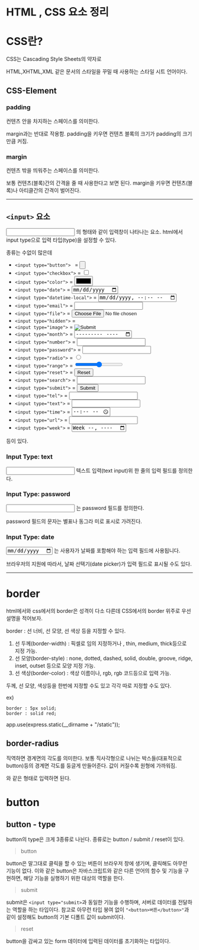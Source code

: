 # HTML , CSS 요소 정리

# CSS란?

CSS는 Cascading Style Sheets의 약자로

HTML,XHTML,XML 같은 문서의 스타일을 꾸밀 때 사용하는 스타일 시트 언어이다.

## CSS-Element

### padding

컨텐츠 안을 차지하는 스페이스를 의미한다.

margin과는 반대로 작용함. padding을 키우면 컨텐츠 블록의 크기가 padding의 크기만큼 커짐.

### margin

컨텐츠 밖을 띄워주는 스페이스를 의미한다.

보통 컨텐츠(블록)간의 간격을 줄 때 사용한다고 보면 된다. margin을 키우면 컨텐츠(블록)나 아티클간의 간격이 벌어진다.

---

## `<input>` 요소

<input> 의 형태와 같이 입력창이 나타나는 요소.
html에서 input type으로 입력 타입(type)을 설정할 수 있다.

종류는 수없이 많은데

- `<input type="button"> ` = <input type="button">
- `<input type="checkbox">` = <input type="checkbox">
- `<input type="color">` = <input type="color">
- `<input type="date">` = <input type="date">
- `<input type="datetime-local">` = <input type="datetime-local">
- `<input type="email">` = <input type="email">
- `<input type="file">` = <input type="file">
- `<input type="hidden">` = <input type="hidden">
- `<input type="image">` = <input type="image">
- `<input type="month">` = <input type="month">
- `<input type="number">` = <input type="number">
- `<input type="password">` = <input type="password">
- `<input type="radio">` = <input type="radio">
- `<input type="range">` = <input type="range">
- `<input type="reset">` = <input type="reset">
- `<input type="search">` = <input type="search">
- `<input type="submit">` = <input type="submit">
- `<input type="tel">` = <input type="tel">
- `<input type="text">` = <input type="text">
- `<input type="time">` = <input type="time">
- `<input type="url">` = <input type="url">
- `<input type="week">` = <input type="week">

등이 있다.

### Input Type: text

<input type="text"> 텍스트 입력(text input)위 한 줄의 입력 필드를 정의한다.

### Input Type: password

<input type="password"> 는 password 필드를 정의한다.

password 필드의 문자는 별표나 동그라 미로 표시로 가려진다.

### Input Type: date

<input type="date"> 는 사용자가 날짜를 포함해야 하는 입력 필드에 사용됩니다.

브라우저의 지원에 따라서, 날짜 선택기(date picker)가 입력 필드로 표시될 수도 있다.

---

# border

html에서와 css에서의 border은 성격이 다소 다른데 CSS에서의 border 위주로 우선 설명을 적어보자.

border : 선 너비, 선 모양, 선 색상 등을 지정할 수 있다.

1. 선 두께(border-width) : 픽셀로 임의 지정하거나 , thin, medium, thick등으로 지정 가능.
2. 선 모양(border-style) : none, dotted, dashed, solid, double, groove, ridge, inset, outset 등으로 모양 지정 가능.
3. 선 색상(border-color) : 색상 이름이나, rgb, rgb 코드등으로 입력 가능.

두께, 선 모양, 색상등을 한번에 지정할 수도 있고 각각 따로 지정할 수도 있다.

ex)

```
border : 5px solid;
border : solid red;
```

app.use(express.static(\_\_dirname + "/static"));

## border-radius

직역하면 경계면의 각도를 의미한다. 보통 직사각형으로 나뉘는 박스들(대표적으로 button)등의 경계면 각도를 둥글게 만들어준다. 값이 커질수록 원형에 가까워짐.

와 같은 형태로 입력하면 된다.

# button

## button - type

button의 type은 크게 3종류로 나뉜다. 종류로는 button / submit / reset이 있다.

> button

button은 말그대로 클릭을 할 수 있는 버튼이 브라우저 창에 생기며, 클릭해도 아무런 기능이 없다. 이와 같은 button은 자바스크립트와 같은 다른 언어의 함수 및 기능을 구현하면, 해당 기능을 실행하기 위한 대상의 역할을 한다.

> submit

submit은 `<input type="submit>`과 동일한 기능을 수행하며, 서버로 데이터를 전달하는 역할을 하는 타입이다. 참고로 아무런 타입 붕여 없이 `"<button>버튼</button>"`과 같이 설정해도 button의 기본 디폴트 값이 submit이다.

> reset

button을 감싸고 있는 form 데이터에 입력된 데이터를 초기화하는 타입이다.
